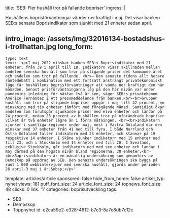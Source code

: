 title: 'SEB: Fler hushåll tror på fallande bopriser'
ingress: |
  <p>Hushållens boprisförväntningar vänder ner kraftigt i maj. Det visar banken SEB:s senaste Boprisindikator som sjunkit med 21 enheter sedan april.
  </p>
  
intro_image: /assets/img/32016134-bostadshus-i-trollhattan.jpg
long_form:
  -
    type: text
    text: '<p>I maj 2022 minskar banken SEB:s Boprisindikator med 21 enheter, från 39 i april till 18. Indikatorn visar skillnaden mellan andelen svenska hushåll som tror på stigande priser det kommande året och andelen som tror på fallande. <br>– Den senaste tidens allt hetare räntedebatt i kombination med ett fortsatt ansträngt privatekonomiskt läge får hushållens boprisförväntningar att vända ner kraftigt den här månaden. Senast prisförväntningarna låg på den här nivån var under pandemins inledning för nästan två år sen, säger SEB:s privatekonom Américo Fernández i ett pressmeddelande från banken.<br><br>Gruppen hushåll som tror på stigande bopriser uppgår i maj till 42 procent, en minskning med tio enheter jämfört med föregående månad. Samtidigt ökar andelen som förutspår sjunkande priser med elva enheter och landar på 24 procent, medan 26 procent av hushållen tror på oförändrade bopriser vilket är två enheter lägre än i förra mätningen. <br><br>Indikatorn sjunker i samtliga regioner under maj, mest i Västra Götaland där den minskar med 37 enheter från 41 ned till fyra. I både Norrland och Östra Götaland faller indikatorn med 25 enheter, och stannar på 19 respektive 14 enheter. I Skåne sjunker indikatorn med 15 enheter ned till 23, och i Stockholm med 14 enheter ned till 20. I Svealand, exklusive Stockholm, går indikatorn ned med sex enheter och landar i maj därmed på den högsta nivån bland regionerna; 30 enheter.<br><br>Boprisindikatorn är en månatlig undersökning som genomförs av Demoskop på uppdrag av SEB. Den senaste undersökningen ska bygga på runt 1 000 webbintervjuer med svenska hushåll, gjorda under perioden 26 april-3 maj i år.&nbsp;</p>'
template: articles/article
sponsored: false
hide_from_home: false
artikel_typ: nyhet
views: 181
puff_font_size: 24
article_font_size: 24
topnews_font_size: 48
clicks: 0
link: '1'
categories: boprisutveckling
tags:
  - SEB
  - Demoskop
  - Toppnyhet
id: e2ca59e2-e328-4612-b7c3-8a7e8db7c12c

